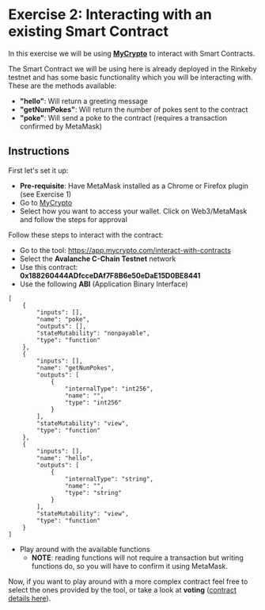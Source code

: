 # Exercise 2: Interacting with an existing Smart Contract

In this exercise we will be using [**MyCrypto**](https://mycrypto.com/) to interact with Smart Contracts.

The Smart Contract we will be using here is already deployed in the Rinkeby testnet and has some basic functionality which you will be interacting with. These are the methods available:

* **"hello"**: Will return a greeting message
* **"getNumPokes"**: Will return the number of pokes sent to the contract
* **"poke"**: Will send a poke to the contract (requires a transaction confirmed by MetaMask)

## Instructions

First let's set it up:

* **Pre-requisite**: Have MetaMask installed as a Chrome or Firefox plugin (see Exercise 1)
* Go to [MyCrypto](https://mycrypto.com/)
* Select how you want to access your wallet. Click on Web3/MetaMask and follow the steps for approval

Follow these steps to interact with the contract:

* Go to the tool: https://app.mycrypto.com/interact-with-contracts
* Select the **Avalanche C-Chain Testnet** network
* Use this contract: **0x188260444ADfcceDAf7F8B6e50eDaE15D0BE8441**
* Use the following **ABI** (Application Binary Interface)

```
[
	{
		"inputs": [],
		"name": "poke",
		"outputs": [],
		"stateMutability": "nonpayable",
		"type": "function"
	},
	{
		"inputs": [],
		"name": "getNumPokes",
		"outputs": [
			{
				"internalType": "int256",
				"name": "",
				"type": "int256"
			}
		],
		"stateMutability": "view",
		"type": "function"
	},
	{
		"inputs": [],
		"name": "hello",
		"outputs": [
			{
				"internalType": "string",
				"name": "",
				"type": "string"
			}
		],
		"stateMutability": "view",
		"type": "function"
	}
]
```

* Play around with the available functions
  * **NOTE**: reading functions will not require a transaction but writing functions do, so you will have to confirm it using MetaMask.

Now, if you want to play around with a more complex contract feel free to select the ones provided by the tool, or take a look at **voting** ([contract details here](Voting.md)).